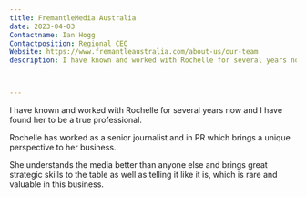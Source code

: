 ```yaml
---
title: FremantleMedia Australia
date: 2023-04-03
Contactname: Ian Hogg
Contactposition: Regional CEO
Website: https://www.fremantleaustralia.com/about-us/our-team
description: I have known and worked with Rochelle for several years now and I have found her to be a true professional.



---
```



I have known and worked with Rochelle for several years now and I have found her to be a true professional.

Rochelle has worked as a senior journalist and in PR which brings a unique perspective to her business.

She understands the media better than anyone else and brings great strategic skills to the table as well as telling it like it is, which is rare and valuable in this business.



